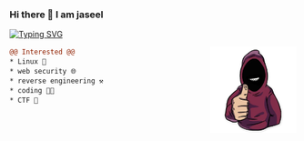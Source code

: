 ### Hi there 👋 I am jaseel

[![Typing SVG](https://readme-typing-svg.herokuapp.com?font=Fira+Code&pause=1000&color=14FF16&width=435&lines=%24+echo+%22A+Cyber+Security+Enthusiast%22;%24+echo+%22BCA+Student%22;%24+echo+%22Self+Learner%22;%23+echo+%22CTF+Player+%F0%9F%9A%A9%22)](https://github.com/shadowelite-sec)

   <img src="https://github.com/shadowelite-sec/shadowelite-sec/blob/main/file_53643726.png" align="right" width="30%"/>

```diff
@@ Interested @@
* Linux 🐧
* web security 🌐
* reverse engineering ⚒️
* coding 👨‍💻
* CTF 🚩
```

<!--<img src="" alt="TryHackMe"> -->
